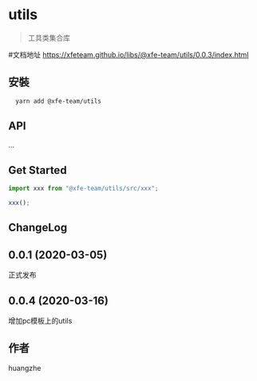 # utils

> 工具类集合库

#文档地址
https://xfeteam.github.io/libs/@xfe-team/utils/0.0.3/index.html

## 安裝

```bash
  yarn add @xfe-team/utils
```

## API
...

## Get Started

```javascript
import xxx from "@xfe-team/utils/src/xxx";

xxx();
```

## ChangeLog

## 0.0.1 (2020-03-05)
正式发布

## 0.0.4 (2020-03-16)
增加pc模板上的utils

## 作者
huangzhe
